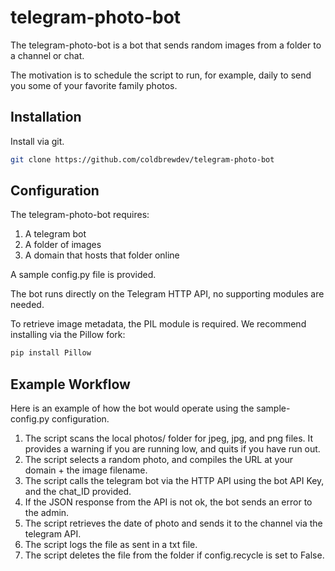 # telegram-photo-bot
The telegram-photo-bot is a bot that sends random images from a folder to a channel or chat.

The motivation is to schedule the script to run, for example, daily to send you some of your favorite family photos.
## Installation

Install via git.
```bash
git clone https://github.com/coldbrewdev/telegram-photo-bot
```

## Configuration

The telegram-photo-bot requires:
1. A telegram bot
1. A folder of images
1. A domain that hosts that folder online

A sample config.py file is provided. 

The bot runs directly on the Telegram HTTP API, no supporting modules are needed.

To retrieve image metadata, the PIL module is required. We recommend installing via the Pillow fork:
```bash
pip install Pillow
```

## Example Workflow
Here is an example of how the bot would operate using the sample-config.py configuration.
1. The script scans the local photos/ folder for jpeg, jpg, and png files. 
It provides a warning if you are running low, and quits if you have run out.
1. The script selects a random photo, and compiles the URL at your domain + the image filename.
1. The script calls the telegram bot via the HTTP API using the bot API Key, and the chat_ID provided.
1. If the JSON response from the API is not ok, the bot sends an error to the admin.
1. The script retrieves the date of photo and sends it to the channel via the telegram API.
1. The script logs the file as sent in a txt file.
1. The script deletes the file from the folder if config.recycle is set to False.
